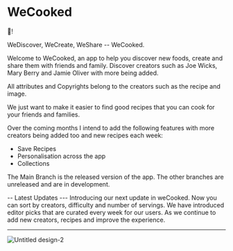 # WeCooked

👋!

WeDiscover, WeCreate, WeShare -- WeCooked.

Welcome to WeCooked, an app to help you discover new foods, create and share them with friends and family. Discover creators such as Joe Wicks, Mary Berry and Jamie Oliver with more being added. 

All attributes and Copyrights belong to the creators such as the recipe and image. 

We just want to make it easier to find good recipes that you can cook for your friends and families. 

Over the coming months I intend to add the following features with more creators being added too and new recipes each week:
- Save Recipes
- Personalisation across the app
- Collections

The Main Branch is the released version of the app. The other branches are unreleased and are in development. 

-- Latest Updates ---
Introducing our next update in weCooked. Now you can sort by creators, difficulty and number of servings. We have introduced editor picks that are curated every week for our users. As we continue to add new creators, recipes and improve the experience.

---
![Untitled design-2](https://user-images.githubusercontent.com/77019152/171516991-3df5732e-2bb6-41e9-8905-4fba0b7a12bc.png)

